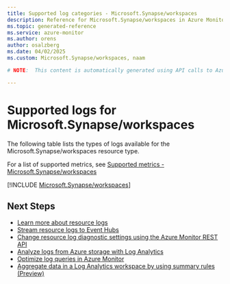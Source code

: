 ```yaml
---
title: Supported log categories - Microsoft.Synapse/workspaces
description: Reference for Microsoft.Synapse/workspaces in Azure Monitor Logs.
ms.topic: generated-reference
ms.service: azure-monitor
ms.author: orens
author: osalzberg
ms.date: 04/02/2025
ms.custom: Microsoft.Synapse/workspaces, naam

# NOTE:  This content is automatically generated using API calls to Azure. Any edits made on these files will be overwritten in the next run of the script. 

---
```





# Supported logs for Microsoft.Synapse/workspaces  
The following table lists the types of logs available for the Microsoft.Synapse/workspaces resource type.
  
  
  
For a list of supported metrics, see [Supported metrics - Microsoft.Synapse/workspaces](../supported-metrics/microsoft-synapse-workspaces-metrics.md)  
  

  
[!INCLUDE [Microsoft.Synapse/workspaces](~/reusable-content/ce-skilling/azure/includes/azure-monitor/reference/logs/microsoft-synapse-workspaces-logs-include.md)]  
  

## Next Steps

* [Learn more about resource logs](/azure/azure-monitor/essentials/platform-logs-overview)
* [Stream resource logs to Event Hubs](/azure/azure-monitor/essentials/resource-logs#send-to-azure-event-hubs)
* [Change resource log diagnostic settings using the Azure Monitor REST API](/rest/api/monitor/diagnosticsettings)
* [Analyze logs from Azure storage with Log Analytics](/azure/azure-monitor/essentials/resource-logs#send-to-log-analytics-workspace)
* [Optimize log queries in Azure Monitor](/azure/azure-monitor/logs/query-optimization)
* [Aggregate data in a Log Analytics workspace by using summary rules (Preview)](/azure/azure-monitor/logs/summary-rules)